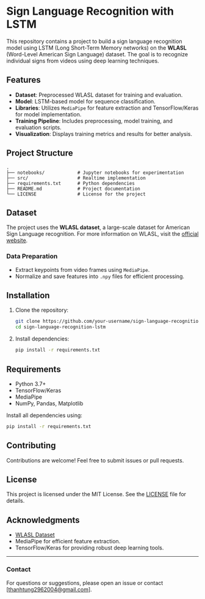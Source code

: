 # Sign Language Recognition with LSTM

This repository contains a project to build a sign language recognition model using LSTM (Long Short-Term Memory networks) on the **WLASL** (Word-Level American Sign Language) dataset. The goal is to recognize individual signs from videos using deep learning techniques.

## Features
- **Dataset**: Preprocessed WLASL dataset for training and evaluation.
- **Model**: LSTM-based model for sequence classification.
- **Libraries**: Utilizes `MediaPipe` for feature extraction and TensorFlow/Keras for model implementation.
- **Training Pipeline**: Includes preprocessing, model training, and evaluation scripts.
- **Visualization**: Displays training metrics and results for better analysis.

## Project Structure
```plaintext
.
├── notebooks/            # Jupyter notebooks for experimentation
├── src/                  # Realtime implementation
├── requirements.txt      # Python dependencies
├── README.md             # Project documentation
└── LICENSE               # License for the project
```

## Dataset
The project uses the **WLASL dataset**, a large-scale dataset for American Sign Language recognition. For more information on WLASL, visit the [official website](https://dxli94.github.io/WLASL/).

### Data Preparation
- Extract keypoints from video frames using `MediaPipe`.
- Normalize and save features into `.npy` files for efficient processing.

## Installation
1. Clone the repository:
   ```bash
   git clone https://github.com/your-username/sign-language-recognition-lstm.git
   cd sign-language-recognition-lstm
   ```
2. Install dependencies:
   ```bash
   pip install -r requirements.txt
   ```

## Requirements
- Python 3.7+
- TensorFlow/Keras
- MediaPipe
- NumPy, Pandas, Matplotlib

Install all dependencies using:
```bash
pip install -r requirements.txt
```

## Contributing
Contributions are welcome! Feel free to submit issues or pull requests.

## License
This project is licensed under the MIT License. See the [LICENSE](LICENSE) file for details.

## Acknowledgments
- [WLASL Dataset](https://dxli94.github.io/WLASL/)
- MediaPipe for efficient feature extraction.
- TensorFlow/Keras for providing robust deep learning tools.

---

### Contact
For questions or suggestions, please open an issue or contact [thanhtung2962004@gmail.com].

